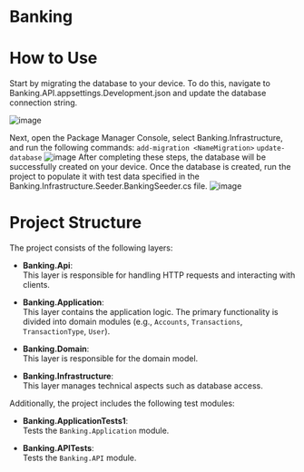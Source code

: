 # Banking

# **How to Use**
Start by migrating the database to your device. To do this, navigate to Banking.API.appsettings.Development.json and update the database connection string.

![image](https://github.com/user-attachments/assets/2e1d55c5-0f14-40d5-af19-ca15ff0086b1)

Next, open the Package Manager Console, select Banking.Infrastructure, and run the following commands:
`add-migration <NameMigration>`
`update-database`
![image](https://github.com/user-attachments/assets/5b66a795-b841-402d-940b-2157672ed99a)
After completing these steps, the database will be successfully created on your device. Once the database is created, run the project to populate it with test data specified in the Banking.Infrastructure.Seeder.BankingSeeder.cs file.
![image](https://github.com/user-attachments/assets/a35df879-befb-4a84-9d59-cf7b50ed5ba4)

# **Project Structure**
The project consists of the following layers:

- **Banking.Api**:  
  This layer is responsible for handling HTTP requests and interacting with clients.

- **Banking.Application**:  
  This layer contains the application logic. The primary functionality is divided into domain modules (e.g., `Accounts`, `Transactions`, `TransactionType`, `User`).

- **Banking.Domain**:  
  This layer is responsible for the domain model.

- **Banking.Infrastructure**:  
  This layer manages technical aspects such as database access.

Additionally, the project includes the following test modules:

- **Banking.ApplicationTests1**:  
  Tests the `Banking.Application` module.

- **Banking.APITests**:  
  Tests the `Banking.API` module.
